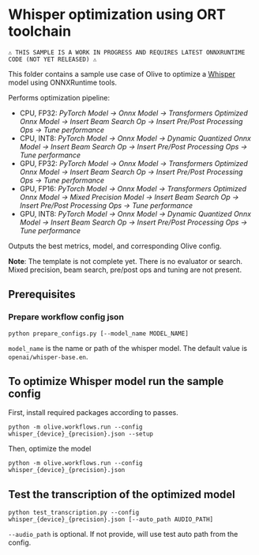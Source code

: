 # Whisper optimization using ORT toolchain

    ⚠️ THIS SAMPLE IS A WORK IN PROGRESS AND REQUIRES LATEST ONNXRUNTIME CODE (NOT YET RELEASED) ⚠️

This folder contains a sample use case of Olive to optimize a [Whisper](https://huggingface.co/openai/whisper-base) model using ONNXRuntime tools.

Performs optimization pipeline:
- CPU, FP32: *PyTorch Model -> Onnx Model -> Transformers Optimized Onnx Model -> Insert Beam Search Op -> Insert Pre/Post Processing Ops -> Tune performance*
- CPU, INT8: *PyTorch Model -> Onnx Model -> Dynamic Quantized Onnx Model -> Insert Beam Search Op -> Insert Pre/Post Processing Ops -> Tune performance*
- GPU, FP32: *PyTorch Model -> Onnx Model -> Transformers Optimized Onnx Model -> Insert Beam Search Op -> Insert Pre/Post Processing Ops -> Tune performance*
- GPU, FP16: *PyTorch Model -> Onnx Model -> Transformers Optimized Onnx Model -> Mixed Precision Model -> Insert Beam Search Op -> Insert Pre/Post Processing Ops -> Tune performance*
- GPU, INT8: *PyTorch Model -> Onnx Model -> Dynamic Quantized Onnx Model -> Insert Beam Search Op -> Insert Pre/Post Processing Ops -> Tune performance*

Outputs the best metrics, model, and corresponding Olive config.

**Note**: The template is not complete yet. There is no evaluator or search. Mixed precision, beam search, pre/post ops and tuning are not present.

## Prerequisites
### Prepare workflow config json
```
python prepare_configs.py [--model_name MODEL_NAME]
```

`model_name` is the name or path of the whisper model. The default value is `openai/whisper-base.en`.


## To optimize Whisper model run the sample config
First, install required packages according to passes.
```
python -m olive.workflows.run --config whisper_{device}_{precision}.json --setup
```

Then, optimize the model
```
python -m olive.workflows.run --config whisper_{device}_{precision}.json
```

## Test the transcription of the optimized model
```
python test_transcription.py --config whisper_{device}_{precision}.json [--auto_path AUDIO_PATH]
```

`--audio_path` is optional. If not provide, will use test auto path from the config.
